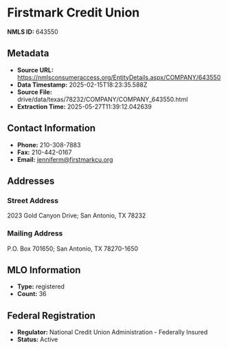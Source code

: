 # Firstmark Credit Union

**NMLS ID:** 643550

## Metadata
- **Source URL:** https://nmlsconsumeraccess.org/EntityDetails.aspx/COMPANY/643550
- **Data Timestamp:** 2025-02-15T18:23:35.588Z
- **Source File:** drive/data/texas/78232/COMPANY/COMPANY_643550.html
- **Extraction Time:** 2025-05-27T11:39:12.042639

## Contact Information
- **Phone:** 210-308-7883
- **Fax:** 210-442-0167
- **Email:** jenniferm@firstmarkcu.org

## Addresses
### Street Address
2023 Gold Canyon Drive; San Antonio, TX 78232

### Mailing Address
P.O. Box 701650; San Antonio, TX 78270-1650

## MLO Information
- **Type:** registered
- **Count:** 36

## Federal Registration
- **Regulator:** National Credit Union Administration - Federally Insured
- **Status:** Active
